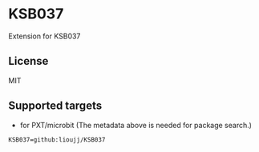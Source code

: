 # KSB037

Extension for KSB037

## License

MIT

## Supported targets

* for PXT/microbit
(The metadata above is needed for package search.)

```package
KSB037=github:lioujj/KSB037
```
